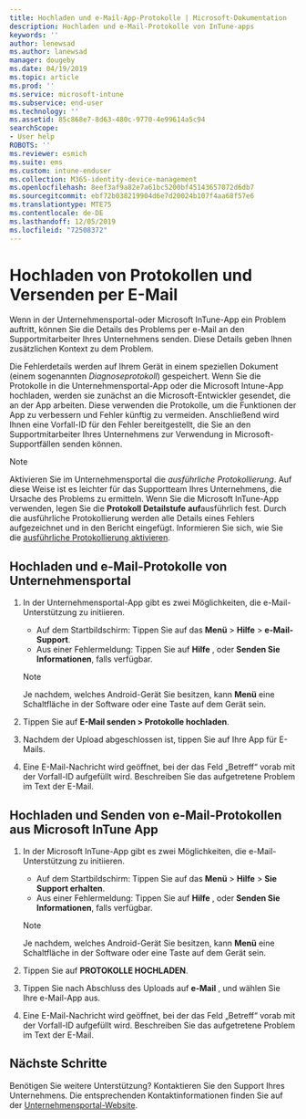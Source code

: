 ```yaml
---
title: Hochladen und e-Mail-App-Protokolle | Microsoft-Dokumentation
description: Hochladen und e-Mail-Protokolle von InTune-apps
keywords: ''
author: lenewsad
ms.author: lanewsad
manager: dougeby
ms.date: 04/19/2019
ms.topic: article
ms.prod: ''
ms.service: microsoft-intune
ms.subservice: end-user
ms.technology: ''
ms.assetid: 85c868e7-8d63-480c-9770-4e99614a5c94
searchScope:
- User help
ROBOTS: ''
ms.reviewer: esmich
ms.suite: ems
ms.custom: intune-enduser
ms.collection: M365-identity-device-management
ms.openlocfilehash: 8eef3af9a82e7a61bc5200bf45143657072d6db7
ms.sourcegitcommit: ebf72b038219904d6e7d20024b107f4aa68f57e6
ms.translationtype: MTE75
ms.contentlocale: de-DE
ms.lasthandoff: 12/05/2019
ms.locfileid: "72508372"
---
```

# <a name="upload-and-email-logs"></a>Hochladen von Protokollen und Versenden per E-Mail  

Wenn in der Unternehmensportal-oder Microsoft InTune-App ein Problem auftritt, können Sie die Details des Problems per e-Mail an den Supportmitarbeiter Ihres Unternehmens senden. Diese Details geben Ihnen zusätzlichen Kontext zu dem Problem.  

Die Fehlerdetails werden auf Ihrem Gerät in einem speziellen Dokument (einem sogenannten _Diagnoseprotokoll_) gespeichert. Wenn Sie die Protokolle in die Unternehmensportal-App oder die Microsoft Intune-App hochladen, werden sie zunächst an die Microsoft-Entwickler gesendet, die an der App arbeiten. Diese verwenden die Protokolle, um die Funktionen der App zu verbessern und Fehler künftig zu vermeiden. Anschließend wird Ihnen eine Vorfall-ID für den Fehler bereitgestellt, die Sie an den Supportmitarbeiter Ihres Unternehmens zur Verwendung in Microsoft-Supportfällen senden können.  

> [!Note]
> Aktivieren Sie im Unternehmensportal die _ausführliche Protokollierung_. Auf diese Weise ist es leichter für das Supportteam Ihres Unternehmens, die Ursache des Problems zu ermitteln. Wenn Sie die Microsoft InTune-App verwenden, legen Sie die **Protokoll Detailstufe** **auf**ausführlich fest. Durch die ausführliche Protokollierung werden alle Details eines Fehlers aufgezeichnet und in den Bericht eingefügt. Informieren Sie sich, wie Sie die [ausführliche Protokollierung aktivieren](use-verbose-logging-to-help-your-it-administrator-fix-device-issues-android.md).  

## <a name="upload-and-email-logs-from-company-portal"></a>Hochladen und e-Mail-Protokolle von Unternehmensportal  

1. In der Unternehmensportal-App gibt es zwei Möglichkeiten, die e-Mail-Unterstützung zu initiieren.
    * Auf dem Startbildschirm: Tippen Sie auf das **Menü** > **Hilfe** > **e-Mail-Support**.  
    * Aus einer Fehlermeldung: Tippen Sie auf **Hilfe** , oder **Senden Sie Informationen**, falls verfügbar.  

    > [!NOTE]
    > Je nachdem, welches Android-Gerät Sie besitzen, kann **Menü** eine Schaltfläche in der Software oder eine Taste auf dem Gerät sein.  

3. Tippen Sie auf **E-Mail senden > Protokolle hochladen**.  
4. Nachdem der Upload abgeschlossen ist, tippen Sie auf Ihre App für E-Mails. 
5. Eine E-Mail-Nachricht wird geöffnet, bei der das Feld „Betreff“ vorab mit der Vorfall-ID aufgefüllt wird. Beschreiben Sie das aufgetretene Problem im Text der E-Mail.    


## <a name="upload-and-email-logs-from-microsoft-intune-app"></a>Hochladen und Senden von e-Mail-Protokollen aus Microsoft InTune App   

1. In der Microsoft InTune-App gibt es zwei Möglichkeiten, die e-Mail-Unterstützung zu initiieren.  
    * Auf dem Startbildschirm: Tippen Sie auf das **Menü** > **Hilfe** > **Sie Support erhalten**.  
    * Aus einer Fehlermeldung: Tippen Sie auf **Hilfe** , oder **Senden Sie Informationen**, falls verfügbar.  

    > [!NOTE]
    > Je nachdem, welches Android-Gerät Sie besitzen, kann **Menü** eine Schaltfläche in der Software oder eine Taste auf dem Gerät sein.

3. Tippen Sie auf **PROTOKOLLE HOCHLADEN**.  
4. Tippen Sie nach Abschluss des Uploads auf **e-Mail** , und wählen Sie Ihre e-Mail-App aus.  
5. Eine E-Mail-Nachricht wird geöffnet, bei der das Feld „Betreff“ vorab mit der Vorfall-ID aufgefüllt wird. Beschreiben Sie das aufgetretene Problem im Text der E-Mail.  

## <a name="next-steps"></a>Nächste Schritte  

Benötigen Sie weitere Unterstützung? Kontaktieren Sie den Support Ihres Unternehmens. Die entsprechenden Kontaktinformationen finden Sie auf der [Unternehmensportal-Website](https://go.microsoft.com/fwlink/?linkid=2010980).
